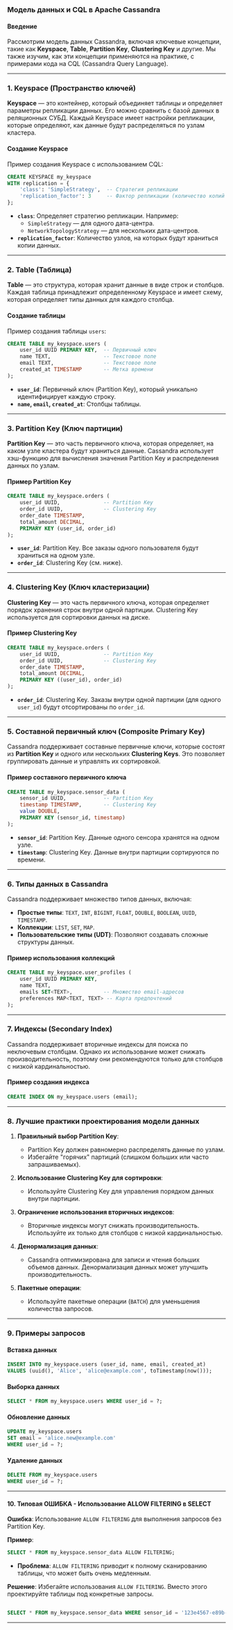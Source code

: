 ### Модель данных и CQL в Apache Cassandra

#### Введение

Рассмотрим модель данных Cassandra, включая ключевые концепции, такие как **Keyspace**, **Table**, **Partition Key**, **Clustering Key** и другие. Мы также изучим, как эти концепции применяются на практике, с примерами кода на CQL (Cassandra Query Language).

---

### 1. Keyspace (Пространство ключей)

**Keyspace** — это контейнер, который объединяет таблицы и определяет параметры репликации данных. Его можно сравнить с базой данных в реляционных СУБД. Каждый Keyspace имеет настройки репликации, которые определяют, как данные будут распределяться по узлам кластера.

#### Создание Keyspace

Пример создания Keyspace с использованием CQL:

```sql
CREATE KEYSPACE my_keyspace
WITH replication = {
    'class': 'SimpleStrategy',  -- Стратегия репликации
    'replication_factor': 3     -- Фактор репликации (количество копий данных)
};
```

- **`class`**: Определяет стратегию репликации. Например:
    - `SimpleStrategy` — для одного дата-центра.
    - `NetworkTopologyStrategy` — для нескольких дата-центров.
- **`replication_factor`**: Количество узлов, на которых будут храниться копии данных.

---

### 2. Table (Таблица)

**Table** — это структура, которая хранит данные в виде строк и столбцов. Каждая таблица принадлежит определенному Keyspace и имеет схему, которая определяет типы данных для каждого столбца.

#### Создание таблицы

Пример создания таблицы `users`:

```sql
CREATE TABLE my_keyspace.users (
    user_id UUID PRIMARY KEY,  -- Первичный ключ
    name TEXT,                 -- Текстовое поле
    email TEXT,                -- Текстовое поле
    created_at TIMESTAMP       -- Метка времени
);
```

- **`user_id`**: Первичный ключ (Partition Key), который уникально идентифицирует каждую строку.
- **`name`, `email`, `created_at`**: Столбцы таблицы.

---

### 3. Partition Key (Ключ партиции)

**Partition Key** — это часть первичного ключа, которая определяет, на каком узле кластера будут храниться данные. Cassandra использует хэш-функцию для вычисления значения Partition Key и распределения данных по узлам.

#### Пример Partition Key

```sql
CREATE TABLE my_keyspace.orders (
    user_id UUID,              -- Partition Key
    order_id UUID,             -- Clustering Key
    order_date TIMESTAMP,
    total_amount DECIMAL,
    PRIMARY KEY (user_id, order_id)
);
```

- **`user_id`**: Partition Key. Все заказы одного пользователя будут храниться на одном узле.
- **`order_id`**: Clustering Key (см. ниже).

---

### 4. Clustering Key (Ключ кластеризации)

**Clustering Key** — это часть первичного ключа, которая определяет порядок хранения строк внутри одной партиции. Clustering Key используется для сортировки данных на диске.

#### Пример Clustering Key

```sql
CREATE TABLE my_keyspace.orders (
    user_id UUID,              -- Partition Key
    order_id UUID,             -- Clustering Key
    order_date TIMESTAMP,
    total_amount DECIMAL,
    PRIMARY KEY ((user_id), order_id)
);
```

- **`order_id`**: Clustering Key. Заказы внутри одной партиции (для одного `user_id`) будут отсортированы по `order_id`.

---

### 5. Составной первичный ключ (Composite Primary Key)

Cassandra поддерживает составные первичные ключи, которые состоят из **Partition Key** и одного или нескольких **Clustering Keys**. Это позволяет группировать данные и управлять их сортировкой.

#### Пример составного первичного ключа

```sql
CREATE TABLE my_keyspace.sensor_data (
    sensor_id UUID,            -- Partition Key
    timestamp TIMESTAMP,       -- Clustering Key
    value DOUBLE,
    PRIMARY KEY (sensor_id, timestamp)
);
```

- **`sensor_id`**: Partition Key. Данные одного сенсора хранятся на одном узле.
- **`timestamp`**: Clustering Key. Данные внутри партиции сортируются по времени.

---

### 6. Типы данных в Cassandra

Cassandra поддерживает множество типов данных, включая:

- **Простые типы**: `TEXT`, `INT`, `BIGINT`, `FLOAT`, `DOUBLE`, `BOOLEAN`, `UUID`, `TIMESTAMP`.
- **Коллекции**: `LIST`, `SET`, `MAP`.
- **Пользовательские типы (UDT)**: Позволяют создавать сложные структуры данных.

#### Пример использования коллекций

```sql
CREATE TABLE my_keyspace.user_profiles (
    user_id UUID PRIMARY KEY,
    name TEXT,
    emails SET<TEXT>,          -- Множество email-адресов
    preferences MAP<TEXT, TEXT> -- Карта предпочтений
);
```

---

### 7. Индексы (Secondary Index)

Cassandra поддерживает вторичные индексы для поиска по неключевым столбцам. Однако их использование может снижать производительность, поэтому они рекомендуются только для столбцов с низкой кардинальностью.

#### Пример создания индекса

```sql
CREATE INDEX ON my_keyspace.users (email);
```

---

### 8. Лучшие практики проектирования модели данных

1. **Правильный выбор Partition Key**:
    - Partition Key должен равномерно распределять данные по узлам.
    - Избегайте "горячих" партиций (слишком больших или часто запрашиваемых).

2. **Использование Clustering Key для сортировки**:
    - Используйте Clustering Key для управления порядком данных внутри партиции.

3. **Ограничение использования вторичных индексов**:
    - Вторичные индексы могут снижать производительность. Используйте их только для столбцов с низкой кардинальностью.

4. **Денормализация данных**:
    - Cassandra оптимизирована для записи и чтения больших объемов данных. Денормализация данных может улучшить производительность.

5. **Пакетные операции**:
    - Используйте пакетные операции (`BATCH`) для уменьшения количества запросов.

---

### 9. Примеры запросов

#### Вставка данных

```sql
INSERT INTO my_keyspace.users (user_id, name, email, created_at)
VALUES (uuid(), 'Alice', 'alice@example.com', toTimestamp(now()));
```

#### Выборка данных

```sql
SELECT * FROM my_keyspace.users WHERE user_id = ?;
```

#### Обновление данных

```sql
UPDATE my_keyspace.users
SET email = 'alice.new@example.com'
WHERE user_id = ?;
```

#### Удаление данных

```sql
DELETE FROM my_keyspace.users
WHERE user_id = ?;
```

---


#### 10. Типовая ОШИБКА -  Использование ALLOW FILTERING в SELECT

**Ошибка**: Использование `ALLOW FILTERING` для выполнения запросов без Partition Key.

**Пример**:
```sql
SELECT * FROM my_keyspace.sensor_data ALLOW FILTERING;
```
- **Проблема**: `ALLOW FILTERING` приводит к полному сканированию таблицы, что может быть очень медленным.

**Решение**: Избегайте использования `ALLOW FILTERING`. Вместо этого проектируйте таблицы под конкретные запросы.
```sql

SELECT * FROM my_keyspace.sensor_data WHERE sensor_id = '123e4567-e89b-12d3-a456-426655440000';
```

---

